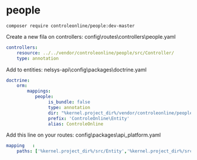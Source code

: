 # people


`composer require controleonline/people:dev-master`



Create a new fila on controllers:
config\routes\controllers\people.yaml

```yaml
controllers:
    resource: ../../vendor/controleonline/people/src/Controller/
    type: annotation      
```

Add to entities:
nelsys-api\config\packages\doctrine.yaml
```yaml
doctrine:
    orm:
        mappings:
           people:
                is_bundle: false
                type: annotation
                dir: "%kernel.project_dir%/vendor/controleonline/people/src/Entity"
                prefix: 'ControleOnline\Entity'
                alias: ControleOnline                             
```          


Add this line on your routes:
config\packages\api_platform.yaml
```yaml          
mapping   :
    paths: ['%kernel.project_dir%/src/Entity','%kernel.project_dir%/src/Resource',"%kernel.project_dir%/vendor/controleonline/people/src/Entity"]        
```          
